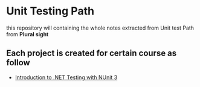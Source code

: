 Unit Testing Path
=================
this repository will containing the whole notes extracted from Unit test Path from **Plural sight**

Each project is created for certain course as follow 
-----------------------------------------------------
- [Introduction to .NET Testing with NUnit 3](https://github.com/Mohamedmtc/TestingPath/tree/master/NUnitTest)